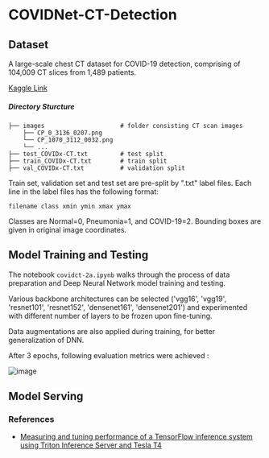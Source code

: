 # COVIDNet-CT-Detection

## Dataset 

A large-scale chest CT dataset for COVID-19 detection, comprising of 104,009 CT slices from 1,489 patients. 

[Kaggle Link](https://www.kaggle.com/datasets/c395fb339f210700ba392d81bf200f766418238c2734e5237b5dd0b6fc724fcb/version/1)

##### Directory Sturcture

    
    ├── images                     # folder consisting CT scan images
        ├── CP_0_3136_0207.png         
        └── CP_1070_3112_0032.png
        └── ...
    ├── test_COVIDx-CT.txt         # test split
    ├── train_COVIDx-CT.txt        # train split
    ├── val_COVIDx-CT.txt          # validation split



Train set, validation set and  test set are pre-split by ".txt"  label files. Each line in the label files has the following format:

    filename class xmin ymin xmax ymax


Classes are Normal=0, Pneumonia=1, and COVID-19=2. Bounding boxes are given in original image coordinates.

## Model Training and Testing

The notebook `covidct-2a.ipynb` walks through the process of data preparation and Deep Neural Network model training and testing.

Various backbone architectures can be selected ('vgg16', 'vgg19', 'resnet101', 'resnet152', 'densenet161', 'densenet201') and experimented with different number of layers to be frozen upon fine-tuning. 

Data augmentations are also applied during training, for better generalization of DNN.

After 3 epochs, following evaluation metrics were achieved :

![image](https://user-images.githubusercontent.com/30556653/172347869-81eac92e-d78f-4f17-9d70-b9c24fc68595.png)

## Model Serving


### References

- [Measuring and tuning performance of a TensorFlow inference system using Triton Inference Server and Tesla T4](https://cloud.google.com/architecture/scalable-tensorflow-inference-system-using-tensorrt-and-tesla-t4)









 
